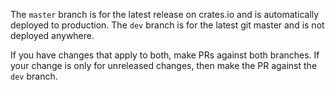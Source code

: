 The `master` branch is for the latest release on crates.io and is automatically deployed to production.
The `dev` branch is for the latest git master and is not deployed anywhere.

If you have changes that apply to both, make PRs against both branches.
If your change is only for unreleased changes, then make the PR against the `dev` branch.
